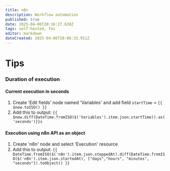 ```yaml
---
title: n8n
description: Workflow automation
published: true
date: 2025-04-06T20:16:27.638Z
tags: self-hosted, fos
editor: markdown
dateCreated: 2025-04-06T20:06:33.911Z
---
```


# Tips
### Duration of execution
#### Current execution in seconds
1. Create 'Edit fields' node named 'Variables' and add field `startTime` = `{{ $now.toISO() }}`
1. Add this to output: `{{ $now.diff(DateTime.fromISO($('Variables').item.json.startTime)).as('seconds')}}s`

#### Execution using n8n API as an object
1. Create 'n8n' node and select 'Execution' resource
1. Add this to output: `{{ DateTime.fromISO($('n8n').item.json.stoppedAt).diff(DateTime.fromISO($('n8n').item.json.startedAt), ["days","hours", "minutes", "seconds"]).toObject() }}`